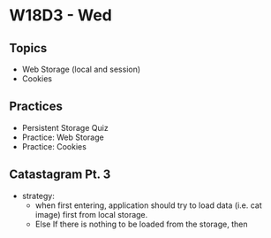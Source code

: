# W18D3 - Wed

## Topics
- Web Storage (local and session)
- Cookies

## Practices 
- Persistent Storage Quiz
- Practice: Web Storage
- Practice: Cookies

## Catastagram Pt. 3
- strategy:
  - when first entering, application should try to load data (i.e. cat image) first from local storage.
  - Else If there is nothing to be loaded from the storage, then 

